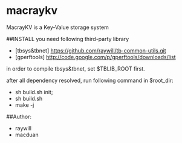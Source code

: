 macraykv
========

MacrayKV is a Key-Value storage system

##INSTALL
you need following third-party library
* [tbsys&tbnet] https://github.com/raywill/tb-common-utils.git
* [gperftools] http://code.google.com/p/gperftools/downloads/list

in order to compile tbsys&tbnet, set $TBLIB_ROOT first.

after all dependency resolved, run following command in $root_dir:
* sh build.sh init;
* sh build.sh
* make -j

##Author:
* raywill
* macduan
